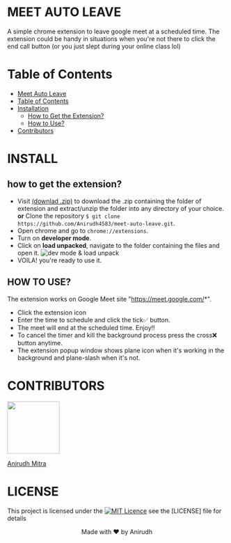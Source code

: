 <link
      rel="stylesheet"
      href="https://cdnjs.cloudflare.com/ajax/libs/font-awesome/5.15.3/css/all.min.css"
      integrity="sha512-iBBXm8fW90+nuLcSKlbmrPcLa0OT92xO1BIsZ+ywDWZCvqsWgccV3gFoRBv0z+8dLJgyAHIhR35VZc2oM/gI1w=="
      crossorigin="anonymous"
    />

# <i class="fab fa-google"></i> MEET AUTO LEAVE

A simple chrome extension to leave google meet at a scheduled time.
The extension could be handy in situations when you're not there to click the end call button (or you just slept during your online class lol)

# Table of Contents <i class="fas fa-table"></i>

- [Meet Auto Leave](#meet-auto-leave)
- [Table of Contents](#table-of-contents)
- [Installation](#install)
  - [How to Get the Extension?](#how-to-get-the-extension)
  - [How to Use?](#how-to-use)
- [Contributors](#contributors)

# INSTALL <i class="fas fa-download"></i>

## how to get the extension?

- Visit [(downlad .zip)]() to download the .zip containing the folder of extension and extract/unzip the folder into any directory of your choice.
  **or**
  Clone the repository `$ git clone https://github.com/Anirudh4583/meet-auto-leave.git`.
- Open chrome and go to `chrome://extensions`.
- Turn on **developer mode**.
- Click on **load unpacked**, navigate to the folder containing the files and open it.
  ![dev mode & load unpack](https://developer-chrome-com.imgix.net/image/BrQidfK9jaQyIHwdw91aVpkPiib2/iYdLKFsJ1KSVGLhbLRvS.png?auto=format)
- VOILA! you're ready to use it.

## HOW TO USE?

The extension works on Google Meet site "https://meet.google.com/*".

- Click the extension icon
- Enter the time to schedule and click the tick✅ button.
- The meet will end at the scheduled time. Enjoy!!
- To cancel the timer and kill the background process press the cross❌ button anytime.
- The extension popup window shows plane icon <i class="fas fa-plane"></i> when it's working in the background and plane-slash <i class="fas fa-plane-slash"></i> when it's not.

# CONTRIBUTORS <i class="fas fa-user-friends"></i>

<a href="https://github.com/anirudh4583"><img src="https://avatars.githubusercontent.com/u/34450549?s=400&u=ed28571f9bc31bf0196d4ed57ea4c78062cf184d&v=4" width="120px;" alt=""/><p>Anirudh Mitra</p></a>

# LICENSE <i class="fas fa-certificate"></i>

This project is licensed under the [![MIT Licence](https://badges.frapsoft.com/os/mit/mit.png?v=103)](https://opensource.org/licenses/mit-license.php) see the [LICENSE] file for details

<p align="center"> Made with ❤ by Anirudh</p>
